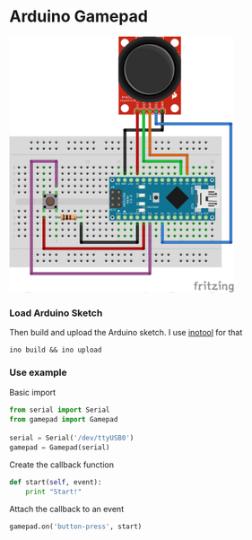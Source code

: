 # Arduino Gamepad

<img src="https://github.com/lvidarte/arduino-gamepad/blob/master/gamepad.png" style="width:400px" />

### Load Arduino Sketch

Then build and upload the Arduino sketch. I use [inotool](http://inotool.org) for that

    ino build && ino upload


### Use example

Basic import

```python
from serial import Serial
from gamepad import Gamepad

serial = Serial('/dev/ttyUSB0')
gamepad = Gamepad(serial)
```

Create the callback function

```python
def start(self, event):
    print "Start!"
```

Attach the callback to an event

```python
gamepad.on('button-press', start)
```
